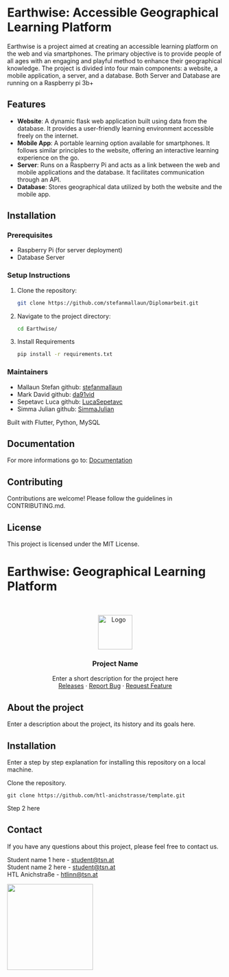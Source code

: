 # Earthwise: Accessible Geographical Learning Platform

Earthwise is a project aimed at creating an accessible learning platform on the web and via smartphones. 
The primary objective is to provide people of all ages with an engaging and playful method to enhance their geographical knowledge. 
The project is divided into four main components: a website, a mobile application, a server, and a database. Both Server and Database are running on a Raspberry pi 3b+

## Features
- **Website**: A dynamic flask web application built using data from the database. It provides a user-friendly learning environment accessible freely on the internet.
- **Mobile App**: A portable learning option available for smartphones. It follows similar principles to the website, offering an interactive learning experience on the go.
- **Server**: Runs on a Raspberry Pi and acts as a link between the web and mobile applications and the database. It facilitates communication through an API.
- **Database**: Stores geographical data utilized by both the website and the mobile app.

## Installation

### Prerequisites

- Raspberry Pi (for server deployment)
- Database Server

### Setup Instructions

1. Clone the repository:
   ```bash
   git clone https://github.com/stefanmallaun/Diplomarbeit.git

2. Navigate to the project directory:
   ```bash
   cd Earthwise/

3. Install Requirements
   ```bash
   pip install -r requirements.txt

### Maintainers
   - Mallaun Stefan github: [stefanmallaun](https://github.com/stefanmallaun/)
   - Mark David github: [da91vid](https://github.com/da91vid)
   - Sepetavc Luca github: [LucaSepetavc](https://github.com/LucaSepetavc)
   - Simma Julian github: [SimmaJulian](https://github.com/SimmaJulian)
    
Built with Flutter, Python, MySQL

## Documentation
For more informations go to: [Documentation](https://htlanichstrasse-my.sharepoint.com/:b:/g/personal/stmallaun_office_htlinn_ac_at/EdLECjjNr3xPkVai2_4rceoBLw01ygVsIBBnSt38qaT7zg?e=GYtH3D)

## Contributing

Contributions are welcome! Please follow the guidelines in CONTRIBUTING.md.

## License

This project is licensed under the MIT License.

# Earthwise: Geographical Learning Platform

<br/>
<p align="center">
  <a href="https://htl-anichstrasse.tirol">
    <img src=".github/logo.png" alt="Logo" width="80" height="80">
  </a>

  <h3 align="center">Project Name</h3>

  <p align="center">
    Enter a short description for the project here
    <br/>
    <a href="https://github.com/htl-anichstrasse/template/releases">Releases</a>
    ·
    <a href="https://github.com/htl-anichstrasse/template/issues">Report Bug</a>
    ·
    <a href="https://github.com/htl-anichstrasse/template/issues">Request Feature</a>
  </p>
</p>

## About the project
Enter a description about the project, its history and its goals here.

## Installation

Enter a step by step explanation for installing this repository on a local machine.

Clone the repository.
```
git clone https://github.com/htl-anichstrasse/template.git
```

Step 2 here

## Contact

If you have any questions about this project, please feel free to contact us.

Student name 1 here - student@tsn.at<br>
Student name 2 here - student@tsn.at<br>
HTL Anichstraße - htlinn@tsn.at

<a href="https://htl-anichstrasse.tirol" target="_blank"><img src=".github/htl-anichstrasse-logo.svg" width="200px"></a>


